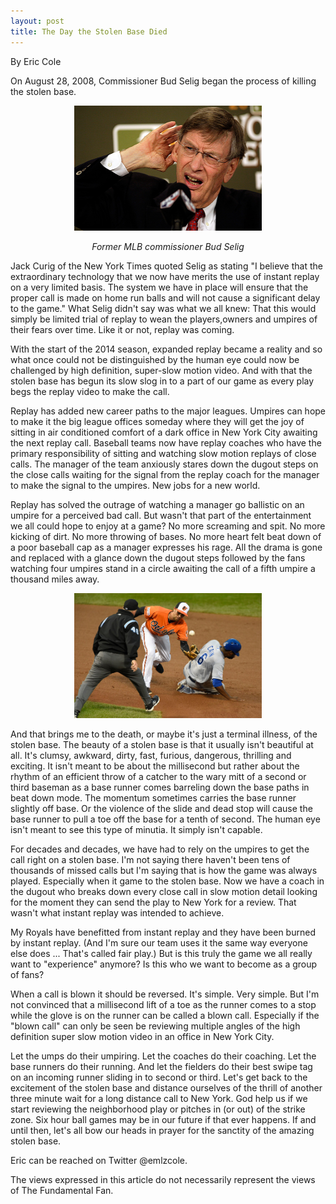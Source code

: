 ```yaml
---
layout: post
title: The Day the Stolen Base Died
---
```

By Eric Cole

On August 28, 2008, Commissioner Bud Selig began the process of killing the stolen base. 

<p style="text-align:center;"><img src="/images/selig.jpg" alt="selig!" width="300" height="200"/></p>
<p style='text-align:center;'><i>Former MLB commissioner Bud Selig</i></p>

Jack Curig of the New York Times quoted Selig as stating  "I believe that the extraordinary technology that we now have merits the use of instant replay on a very limited basis. The system we have in place will ensure that the proper call is made on home run balls and will not cause a significant delay to the game."  What Selig didn't say was what we all knew: That this would simply be limited trial of replay to wean the players,owners and umpires of their fears over time. Like it or not, replay was coming. 

With the start of the 2014 season, expanded replay became a reality and so what once could not be distinguished by the human eye could now be challenged by high definition, super-slow motion video. And with that the stolen base has begun its slow slog in to a part of our game as every play begs the replay video to make the call. 

Replay has added new career paths to the major leagues. Umpires can hope to make it the big league offices someday where they will get the joy of sitting in air conditioned comfort of a dark office in New York City awaiting the next replay call. Baseball teams now have replay coaches who have the primary responsibility of sitting and watching slow motion replays of close calls. The manager of the team anxiously stares down the dugout steps on the close calls waiting for the signal from the replay coach for the manager to make the signal to the umpires. New jobs for a new world. 

Replay has solved the outrage of watching a manager go ballistic on an umpire for a perceived bad call. But wasn't that part of the entertainment we all could hope to enjoy at a game? No more screaming and spit. No more kicking of dirt. No more throwing of bases. No more heart felt beat down of a poor baseball cap as a manager expresses his rage. All the drama is gone and replaced with a glance down the dugout steps followed by the fans watching four umpires stand in a circle awaiting the call of a fifth umpire a thousand miles away. 

<p style="text-align:center;"><img src="/images/stolen.jpg" alt="stolen!" width="300" height="200"/></p>

And that brings me to the death, or maybe it's just a terminal illness, of the stolen base. The beauty of a stolen base is that it usually isn't beautiful at all. It's clumsy, awkward, dirty, fast, furious, dangerous, thrilling and exciting. It isn't meant to be about the millisecond but rather about the rhythm of an efficient throw of a catcher to the wary mitt of a second or third baseman as a base runner comes barreling down the base paths in beat down mode. The momentum sometimes carries the base runner slightly off base. Or the violence of the slide and dead stop will cause the base runner to pull a toe off the base for a tenth of second. The human eye isn't meant to see this type of minutia. It simply isn't capable. 

For decades and decades, we have had to rely on the umpires to get the call right on a stolen base. I'm not saying there haven't been tens of thousands of missed calls but I'm saying that is how the game was always played. Especially when it game to the stolen base. Now we have a coach in the dugout who breaks down every close call in slow motion detail looking for the moment they can send the play to New York for a review. That wasn't what instant replay was intended to achieve. 

My Royals have benefitted from instant replay and they have been burned by instant replay. (And I'm sure our team uses it the same way everyone else does ... That's called fair play.) But is this truly the game we all really want to "experience" anymore? Is this who we want to become as a group of fans? 

When a call is blown it should be reversed. It's simple. Very simple. But I'm not convinced that a millisecond lift of a toe as the runner comes to a stop while the glove is on the runner can be called a blown call. Especially if the "blown call" can only be seen be reviewing multiple angles of the high definition super slow motion video in an office in New York City. 

Let the umps do their umpiring. Let the coaches do their coaching. Let the base runners do their running. And let the fielders do their best swipe tag on an incoming runner sliding in to second or third. Let's get back to the excitement of the stolen base and distance ourselves of the thrill of another three minute wait for a long distance call to New York. God help us if we start reviewing the neighborhood play or pitches in (or out) of the strike zone. Six hour ball games may be in our future if that ever happens. If and until then, let's all bow our heads in prayer for the sanctity of the amazing stolen base. 

Eric can be reached on Twitter @emlzcole.

The views expressed in this article do not necessarily represent the views of The Fundamental Fan.